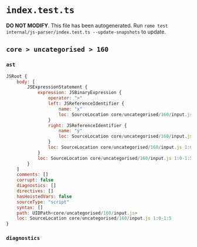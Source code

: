 # `index.test.ts`

**DO NOT MODIFY**. This file has been autogenerated. Run `rome test internal/js-parser/index.test.ts --update-snapshots` to update.

## `core > uncategorised > 160`

### `ast`

```javascript
JSRoot {
	body: [
		JSExpressionStatement {
			expression: JSBinaryExpression {
				operator: ">"
				left: JSReferenceIdentifier {
					name: "x"
					loc: SourceLocation core/uncategorised/160/input.js 1:0-1:1 (x)
				}
				right: JSReferenceIdentifier {
					name: "y"
					loc: SourceLocation core/uncategorised/160/input.js 1:4-1:5 (y)
				}
				loc: SourceLocation core/uncategorised/160/input.js 1:0-1:5
			}
			loc: SourceLocation core/uncategorised/160/input.js 1:0-1:5
		}
	]
	comments: []
	corrupt: false
	diagnostics: []
	directives: []
	hasHoistedVars: false
	sourceType: "script"
	syntax: []
	path: UIDPath<core/uncategorised/160/input.js>
	loc: SourceLocation core/uncategorised/160/input.js 1:0-1:5
}
```

### `diagnostics`

```

```
